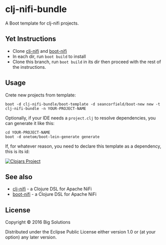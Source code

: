 # clj-nifi-bundle

A Boot template for clj-nifi projects.

## Yet Instructions

* Clone [clj-nifi](https://github.com/yetanalytics/clj-nifi/tree/yet) and [boot-nifi](https://github.com/yetanalytics/boot-nifi/tree/yet)
* In each dir, run `boot build` to install
* Clone this branch, run `boot build` in its dir then proceed with the rest of the instructions.

## Usage

Crete new projects from template:

`boot -d clj-nifi-bundle/boot-template -d seancorfield/boot-new new -t clj-nifi-bundle -n YOUR-PROJECT-NAME`

Optionally, if your IDE needs a `project.clj` to resolve dependencies, you can generate it like this:


    cd YOUR-PROJECT-NAME
    boot -d onetom/boot-lein-generate generate

If, for whatever reason, you need to declare this template as a dependency, this is its id:

[![Clojars Project](https://img.shields.io/clojars/v/clj-nifi-bundle/boot-template.svg)](https://clojars.org/clj-nifi-bundle/boot-template)

## See also

- [clj-nifi](https:/github.com/big-solutions/clj-nifi) - a Clojure DSL for Apache NiFi
- [boot-nifi](https:/github.com/big-solutions/boot-nifi) - a Clojure DSL for Apache NiFi

## License

Copyright © 2016 Big Solutions

Distributed under the Eclipse Public License either version 1.0 or (at
your option) any later version.
